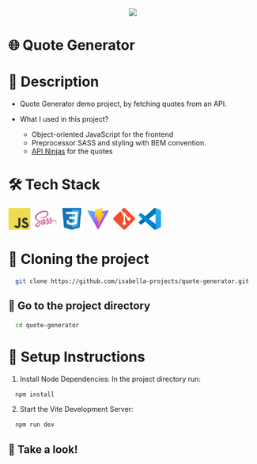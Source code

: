 <div align="center">
    <img src="https://i.imgur.com/YlGrpaq.png" width="800px" height="auto">
</div>

# 🌐 Quote Generator

# 📝 Description

-   Quote Generator demo project, by fetching quotes from an API.

-   What I used in this project?
    -   Object-oriented JavaScript for the frontend
    -   Preprocessor SASS and styling with BEM convention.
    -   [API Ninjas](https://api-ninjas.com/) for the quotes

# 🛠 Tech Stack

<div>
    <img src="https://github.com/devicons/devicon/blob/master/icons/javascript/javascript-original.svg" title="JavaScript" alt="JavaScript" width="45" height="45"/>&nbsp;
    <img src="https://github.com/devicons/devicon/blob/master/icons/sass/sass-original.svg" title="SASS" alt="SASS" width="45" height="45"/>&nbsp;
    <img src="https://github.com/devicons/devicon/blob/master/icons/css3/css3-original.svg" title="CSS3" alt="CSS3" width="45" height="45"/>&nbsp;
    <img src="https://github.com/devicons/devicon/blob/master/icons/vitejs/vitejs-original.svg" title="ViteJS" alt="ViteJS" width="45" height="45"/>&nbsp;
    <img src="https://github.com/devicons/devicon/blob/master/icons/git/git-original.svg" title="Git" alt="Git" width="45" height="45"/>&nbsp;
    <img src="https://github.com/devicons/devicon/blob/master/icons/vscode/vscode-original.svg" title="VSCode" alt="VSCode" width="45" height="45"/>
</div>

# 🎯 Cloning the project

```bash
  git clone https://github.com/isabella-projects/quote-generator.git
```

## 📌 Go to the project directory

```bash
  cd quote-generator
```

# 📐 Setup Instructions

1. Install Node Dependencies: In the project directory run:

```bash
  npm install
```

2. Start the Vite Development Server:

```bash
  npm run dev
```

## 🧪 Take a look!
